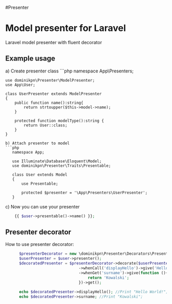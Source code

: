 #Presenter
<h1>Model presenter for Laravel</h1> 

<p>Laravel model presenter with fluent decorator<p>

<h2>Example usage</h2>
a) Create presenter class
```php
    namespace App\Presenters;
    
    use dominikpn\Presenter\ModelPresenter;
    use App\User;
    
    class UserPresenter extends ModelPresenter
    {
        public function name():string{
            return strtoupper($this->model->name);    
        }
        
        protected function modelType():string {
            return User::class;
        }
    }
 ```
b) Attach presenter to model
 ```php
    namespace App;
    
    use Illuminate\Database\Eloquent\Model;
    use dominikpn\Presenter\Traits\Presentable;
    
    class User extends Model
    {
        use Presentable;
        
        protected $presenter = '\App\Presenters\UserPresenter';
    }
 ```  
 c) Now you can use your presenter
 ```php
     {{ $user->presentable()->name() }};
  ```  
<h2>Presenter decorator</h2>
  
  How to use presenter decorator:
  
```php
      $presenterDecorator = new \dominikpn\Presenter\Decorators\PresenterDecorator();
      $userPresenter = $user->presenter();
      $decoratedPresenter = $presenterDecorator->decorate($userPresenter)
                                ->whenCall('displayHello')->give('Hello World!')
                                ->whenGet('surname')->give(function (){
                                    return 'Kowalski';
                                })->get();
      
      echo $decoratedPresenter->displayHello(); //Print "Hello World!";
      echo $decoratedPresenter->surname; //Print "Kowalski";
```

